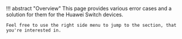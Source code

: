 !!! abstract "Overview"
    This page provides various error cases and a solution for them for the Huawei Switch devices.

    Feel free to use the right side menu to jump to the section, that you're interested in.